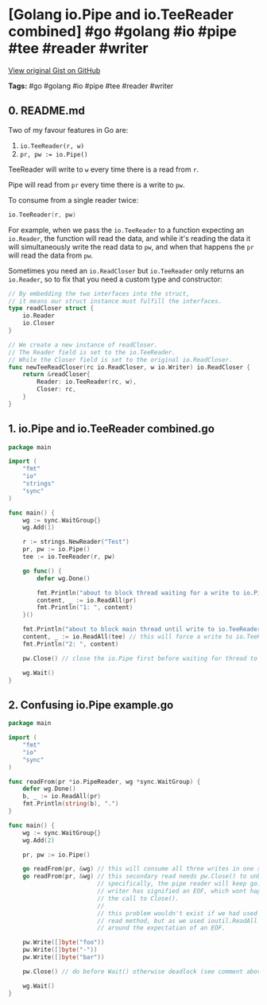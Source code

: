 # [Golang io.Pipe and io.TeeReader combined] #go #golang #io #pipe #tee #reader #writer

[View original Gist on GitHub](https://gist.github.com/Integralist/f0ab51316127c7d118e87bc62f5008af)

**Tags:** #go #golang #io #pipe #tee #reader #writer

## 0. README.md

Two of my favour features in Go are:

1. `io.TeeReader(r, w)`
2. `pr, pw := io.Pipe()`

TeeReader will write to `w` every time there is a read from `r`.

Pipe will read from `pr` every time there is a write to `pw`.

To consume from a single reader twice:

```go
io.TeeReader(r, pw)
```

For example, when we pass the `io.TeeReader` to a function expecting an `io.Reader`, the function will read the data, and while it's reading the data it will simultaneously write the read data to `pw`, and when that happens the `pr` will read the data from `pw`.

Sometimes you need an `io.ReadCloser` but `io.TeeReader` only returns an `io.Reader`, so to fix that you need a custom type and constructor:

```go
// By embedding the two interfaces into the struct,
// it means our struct instance must fulfill the interfaces.
type readCloser struct {
	io.Reader
	io.Closer
}

// We create a new instance of readCloser.
// The Reader field is set to the io.TeeReader.
// While the Closer field is set to the original io.ReadCloser.
func newTeeReadCloser(rc io.ReadCloser, w io.Writer) io.ReadCloser {
	return &readCloser{
		Reader: io.TeeReader(rc, w),
		Closer: rc,
	}
}
```

## 1. io.Pipe and io.TeeReader combined.go

```go
package main

import (
	"fmt"
	"io"
	"strings"
	"sync"
)

func main() {
	wg := sync.WaitGroup{}
	wg.Add(1)

	r := strings.NewReader("Test")
	pr, pw := io.Pipe()
	tee := io.TeeReader(r, pw)

	go func() {
		defer wg.Done()

		fmt.Println("about to block thread waiting for a write to io.Pipe's reader")
		content, _ := io.ReadAll(pr)
		fmt.Println("1: ", content)
	}()

	fmt.Println("about to block main thread until write to io.TeeReader's configured writer is complete")
	content, _ := io.ReadAll(tee) // this will force a write to io.TeeReader's writer
	fmt.Println("2: ", content)

	pw.Close() // close the io.Pipe first before waiting for thread to complete (otherwise get a deadlock)

	wg.Wait()
}
```

## 2. Confusing io.Pipe example.go

```go
package main

import (
	"fmt"
	"io"
	"sync"
)

func readFrom(pr *io.PipeReader, wg *sync.WaitGroup) {
	defer wg.Done()
	b, _ := io.ReadAll(pr)
	fmt.Println(string(b), ".")
}

func main() {
	wg := sync.WaitGroup{}
	wg.Add(2)

	pr, pw := io.Pipe()

	go readFrom(pr, &wg) // this will consume all three writes in one single read.
  	go readFrom(pr, &wg) // this secondary read needs pw.Close() to unblock it!
  						 // specifically, the pipe reader will keep going util the
  						 // writer has signified an EOF, which wont happen without
						 // the call to Close(). 
  						 //
  						 // this problem wouldn't exist if we had used a different
  						 // read method, but as we used ioutil.ReadAll it is designed
  						 // around the expectation of an EOF.

	pw.Write([]byte("foo"))
	pw.Write([]byte("-"))
	pw.Write([]byte("bar"))

  	pw.Close() // do before Wait() otherwise deadlock (see comment above)

	wg.Wait()
}
```

